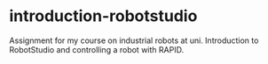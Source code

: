 # introduction-robotstudio
 Assignment for my course on industrial robots at uni. Introduction to RobotStudio and controlling a robot with RAPID.
